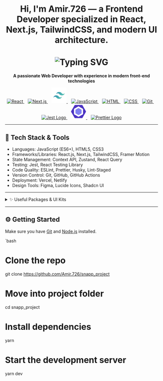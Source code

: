 <h1 align="center">Hi, I'm Amir.726 — a Frontend Developer specialized in React, Next.js, TailwindCSS, and modern UI architecture.</h1>
<h1 align="center">
  <img src="https://readme-typing-svg.herokuapp.com?font=Fira+Code&size=24&pause=1000&color=36BCF7&center=true&vCenter=true&width=435&lines=Hi%2C+I'm+Amir.726+%F0%9F%91%8B;Frontend+Developer;React%2C+Next.js%2C+TailwindCSS;Clean+UI+%7C+Modern+Architecture" alt="Typing SVG" />
</h1>
<p align="center">
  <strong>A passionate Web Developer with experience in modern front-end technologies</strong>
</p>

<p align="center">
  <a href="https://reactjs.org/">
    <img width="50" title="React" alt="React" src="https://cdn.jsdelivr.net/gh/devicons/devicon/icons/react/react-original.svg" />
  </a>&nbsp;&nbsp;
  <a href="https://nextjs.org/">
    <img width="50" title="Next.js" alt="Next.js" src="https://cdn.jsdelivr.net/gh/devicons/devicon/icons/nextjs/nextjs-original.svg" />
  </a>&nbsp;&nbsp;
  <a href="https://tailwindcss.com/">
    <img width="50" title="TailwindCSS" alt="TailwindCSS" src="https://raw.githubusercontent.com/github/explore/80688e429a7d4ef2fca1e82350fe8e3517d3494d/topics/tailwind/tailwind.png" />
  </a>&nbsp;&nbsp;
  <a href="https://www.javascript.com/">
    <img width="50" title="JavaScript" alt="JavaScript" src="https://cdn.jsdelivr.net/gh/devicons/devicon/icons/javascript/javascript-original.svg" />
  </a>&nbsp;&nbsp;
  <a href="https://html.spec.whatwg.org/">
    <img width="50" title="HTML5" alt="HTML" src="https://cdn.jsdelivr.net/gh/devicons/devicon/icons/html5/html5-original.svg" />
  </a>&nbsp;&nbsp;
  <a href="https://www.w3.org/Style/CSS/Overview.en.html">
    <img width="50" title="CSS3" alt="CSS" src="https://cdn.jsdelivr.net/gh/devicons/devicon/icons/css3/css3-original.svg" />
  </a>&nbsp;&nbsp;
  <a href="https://git-scm.com/">
    <img width="50" title="Git" alt="Git" src="https://cdn.jsdelivr.net/gh/devicons/devicon/icons/git/git-original.svg" />
  </a>&nbsp;&nbsp;
  <a href="https://jestjs.io">
    <img width="50" title="Jest" alt="Jest Logo" src="https://raw.githubusercontent.com/maurodesouza/maurodesouza/master/assets/jest-logo.svg" />
  </a>&nbsp;&nbsp;
  <a href="https://eslint.org">
    <img width="50" title="ESLint" alt="ESLint Logo" src="https://raw.githubusercontent.com/github/explore/80688e429a7d4ef2fca1e82350fe8e3517d3494d/topics/eslint/eslint.png" />
  </a>&nbsp;&nbsp;
  <a href="https://prettier.io">
    <img width="50" title="Prettier" alt="Prettier Logo" src="https://prettier.io/icon.png" />
  </a>
</p>

---

## 🔧 Tech Stack & Tools

- Languages: JavaScript (ES6+), HTML5, CSS3
- Frameworks/Libraries: React.js, Next.js, TailwindCSS, Framer Motion
- State Management: Context API, Zustand, React Query
- Testing: Jest, React Testing Library
- Code Quality: ESLint, Prettier, Husky, Lint-Staged
- Version Control: Git, GitHub, GitHub Actions
- Deployment: Vercel, Netlify
- Design Tools: Figma, Lucide Icons, Shadcn UI

---

<details>
  <summary>✨ Useful Packages & UI Kits</summary>

  - [Shadcn UI](https://ui.shadcn.com)  
  - [Radix UI](https://www.radix-ui.com)  
  - [Lucide Icons](https://lucide.dev)  
  - [clsx](https://github.com/lukeed/clsx#readme)  
  - [Tailwind Merge](https://github.com/dcastil/tailwind-merge#readme)  
  - [Tailwind Variants](https://www.tailwind-variants.org)  
  - [Framer Motion](https://framer.com/motion/)  
  - [Prism.js](https://prismjs.com)  
  - [React Markdown](https://github.com/remarkjs/react-markdown#readme)  
  - [UUID](https://github.com/uuidjs/uuid#readme)  
</details>

---

## ⚙️ Getting Started

Make sure you have [Git](https://git-scm.com) and [Node.js](https://nodejs.org) installed.

`bash
# Clone the repo
git clone https://github.com/Amir.726/snapp_project

# Move into project folder
cd snapp_project

# Install dependencies
yarn

# Start the development server
yarn dev


